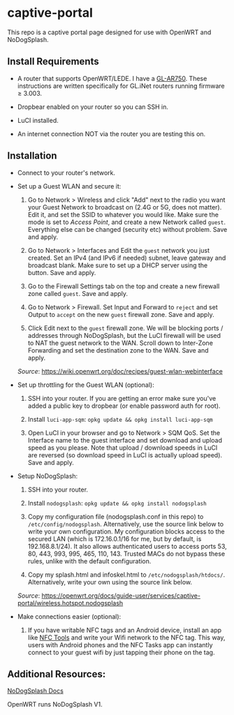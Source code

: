 # captive-portal
This repo is a captive portal page designed for use with OpenWRT and NoDogSplash.

## Install Requirements

- A router that supports OpenWRT/LEDE. I have a [GL-AR750](https://www.amazon.com/GL-iNet-GL-AR750-300Mbps-pre-installed-Included/dp/B07712LKJM). These instructions are written specifically for GL.iNet routers running firmware ≥ 3.003.

- Dropbear enabled on your router so you can SSH in.

- LuCI installed.

- An internet connection NOT via the router you are testing this on.

## Installation

- Connect to your router's network.

- Set up a Guest WLAN and secure it:
  1. Go to Network > Wireless and click "Add" next to the radio you want your Guest Network to broadcast on (2.4G or 5G, does not matter). Edit it, and set the SSID to whatever you would like. Make sure the mode is set to *Access Point*, and create a new Network called `guest`. Everything else can be changed (security etc) without problem. Save and apply.

  2. Go to Network > Interfaces and Edit the `guest` network you just created. Set an IPv4 (and IPv6 if needed) subnet, leave gateway and broadcast blank. Make sure to set up a DHCP server using the button. Save and apply.

  3. Go to the Firewall Settings tab on the top and create a new firewall zone called `guest`. Save and apply.

  4. Go to Network > Firewall. Set Input and Forward to `reject` and set Output to `accept` on the new `guest` firewall zone. Save and apply.

  5. Click Edit next to the `guest` firewall zone. We will be blocking ports / addresses through NoDogSplash, but the LuCI firewall will be used to NAT the guest network to the WAN. Scroll down to Inter-Zone Forwarding and set the destination zone to the WAN. Save and apply.

  *Source*: https://wiki.openwrt.org/doc/recipes/guest-wlan-webinterface

- Set up throttling for the Guest WLAN (optional):
  1. SSH into your router. If you are getting an error make sure you've added a public key to dropbear (or enable password auth for root).

  2. Install `luci-app-sqm`: `opkg update && opkg install luci-app-sqm`

  3. Open LuCI in your browser and go to Network > SQM QoS. Set the Interface name to the guest interface and set download and upload speed as you please. Note that upload / download speeds in LuCI are reversed (so download speed in LuCI is actually upload speed). Save and apply.

- Setup NoDogSplash:
  1. SSH into your router.

  2. Install `nodogsplash`: `opkg update && opkg install nodogsplash`

  3. Copy my configuration file (nodogsplash.conf in this repo) to `/etc/config/nodogsplash`. Alternatively, use the source link below to write your own configuration. My configuration blocks access to the secured LAN (which is 172.16.0.1/16 for me, but by default, is 192.168.8.1/24). It also allows authenticated users to access ports 53, 80, 443, 993, 995, 465, 110, 143. Trusted MACs do not bypass these rules, unlike with the default configuration.

  4. Copy my splash.html and infoskel.html to `/etc/nodogsplash/htdocs/`. Alternatively, write your own using the source link below.

  *Source*: https://openwrt.org/docs/guide-user/services/captive-portal/wireless.hotspot.nodogsplash

- Make connections easier (optional):

  1. If you have writable NFC tags and an Android device, install an app like [NFC Tools](https://play.google.com/store/apps/details?id=com.wakdev.wdnfc&hl=en_US) and write your Wifi network to the NFC tag. This way, users with Android phones and the NFC Tasks app can instantly connect to your guest wifi by just tapping their phone on the tag.

## Additional Resources:

[NoDogSplash Docs](http://nodogsplash.rtfd.io)

OpenWRT runs NoDogSplash V1.
